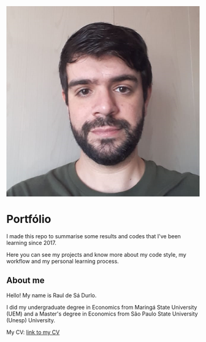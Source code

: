 ![](./image/eu.png)

# Portfólio

I made this repo to summarise some results and codes that I've been learning since 2017. 

Here you can see my projects and know more about my code style, my workflow and my personal learning process.

## About me

Hello! My name is Raul de Sá Durlo.

I did my undergraduate degree in Economics from Maringá State University (UEM) and a Master's degree in Economics from São Paulo State University (Unesp) University.

My CV: [link to my CV](./pdf/CV_Raul_de_Sa_Durlo.pdf)



